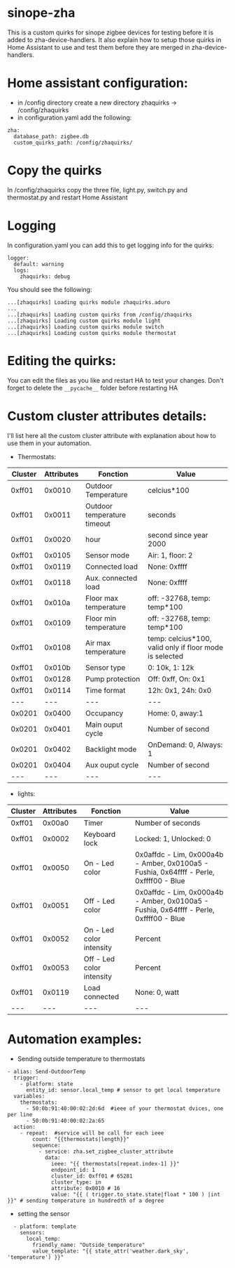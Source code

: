 # sinope-zha
This is a custom quirks for sinope zigbee devices for testing before it is added to zha-device-handlers. It also explain how to setup those quirks in Home Assistant to use and test them before they are merged in zha-device-handlers.

# Home assistant configuration:
- in /config directory create a new directory zhaquirks -> /config/zhaquirks
- in configuration.yaml add the following:
```
zha:
  database_path: zigbee.db
  custom_quirks_path: /config/zhaquirks/
```
# Copy the quirks
In /config/zhaquirks copy the three file, light.py, switch.py and thermostat.py and restart Home Assistant

# Logging
In configuration.yaml you can add this to get logging info for the quirks:
```
logger:
  default: warning
  logs:
    zhaquirks: debug
```
You should see the following:
```
...[zhaquirks] Loading quirks module zhaquirks.aduro
...
...[zhaquirks] Loading custom quirks from /config/zhaquirks
...[zhaquirks] Loading custom quirks module light
...[zhaquirks] Loading custom quirks module switch
...[zhaquirks] Loading custom quirks module thermostat
```

# Editing the quirks:
You can edit the files as you like and restart HA to test your changes. Don't forget to delete the ```__pycache__``` folder before restarting HA

# Custom cluster attributes details:

I'll list here all the custom cluster attribute with explanation about how to use them in your automation.
- Thermostats:

|Cluster|Attributes|Fonction |Value
| --- | --- | --- | ---
|0xff01|0x0010|Outdoor Temperature|celcius*100
|0xff01|0x0011|Outdoor temperature timeout| seconds
|0xff01|0x0020|hour| second since year 2000
|0xff01|0x0105|Sensor mode|Air: 1, floor: 2
|0xff01|0x0119|Connected load|None: 0xffff
|0xff01| 0x0118|Aux. connected load| None: 0xffff
|0xff01|0x010a|Floor max temperature| off: -32768, temp: temp*100
|0xff01|0x0109|Floor min temperature| off: -32768, temp: temp*100
|0xff01|0x0108|Air max temperature|temp: celcius*100, valid only if floor mode is selected
|0xff01|0x010b|Sensor type|0: 10k, 1: 12k
|0xff01|0x0128|Pump protection| Off: 0xff, On: 0x1
|0xff01|0x0114|Time format|12h: 0x1, 24h: 0x0
| --- | --- | --- | ---
|0x0201| 0x0400 |Occupancy|Home: 0, away:1
|0x0201| 0x0401 |Main ouput cycle|Number of second
|0x0201|0x0402 |Backlight mode|OnDemand: 0, Always: 1
|0x0201| 0x0404|Aux ouput cycle|Number of second
| --- | --- | --- | ---

- lights:

|Cluster|Attributes|Fonction |Value
| --- | --- | --- | ---
0xff01|0x00a0|Timer|Number of seconds
|0xff01| 0x0002|Keyboard lock| Locked: 1, Unlocked: 0
|0xff01|0x0050|On - Led color|0x0affdc - Lim, 0x000a4b - Amber, 0x0100a5 - Fushia, 0x64ffff - Perle, 0xffff00 - Blue
|0xff01|0x0051|Off - Led color|0x0affdc - Lim, 0x000a4b - Amber, 0x0100a5 - Fushia, 0x64ffff - Perle, 0xffff00 - Blue
|0xff01| 0x0052|On - Led color intensity|Percent
|0xff01|0x0053|Off - Led color intensity| Percent
|0xff01|0x0119|Load connected|None: 0, watt
| --- | --- | --- | ---

# Automation examples:
- Sending outside temperature to thermostats
```
- alias: Send-OutdoorTemp
  trigger:
    - platform: state
      entity_id: sensor.local_temp # sensor to get local temperature
  variables:
    thermostats:
      - 50:0b:91:40:00:02:2d:6d  #ieee of your thermostat dvices, one per line
      - 50:0b:91:40:00:02:2a:65
  action:
    - repeat:  #service will be call for each ieee
        count: "{{thermostats|length}}"
        sequence:
          - service: zha.set_zigbee_cluster_attribute
            data:
              ieee: "{{ thermostats[repeat.index-1] }}"
              endpoint_id: 1
              cluster_id: 0xff01 # 65281
              cluster_type: in
              attribute: 0x0010 # 16
              value: "{{ ( trigger.to_state.state|float * 100 ) |int }}" # sending temperature in hundredth of a degree
```

- setting the sensor
```
  - platform: template
    sensors:
      local_temp:
        friendly_name: "Outside_temperature"
        value_template: "{{ state_attr('weather.dark_sky', 'temperature') }}"
```

